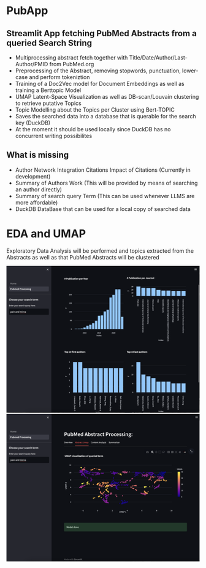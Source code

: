 # PubApp

## Streamlit App fetching PubMed Abstracts from a queried Search String

* Multiprocessing abstract fetch together with Title/Date/Author/Last-Author/PMID from PubMed.org
* Preprocessing of the Abstract, removing stopwords, punctuation, lower-case and perform tokeniztion
* Training of a Doc2Vec model for Document Embeddings as well as training a Berttopic Model
* UMAP Latent-Space Visualization as well as DB-scan/Louvain clustering to retrieve putative Topics
* Topic Modelling about the Topics per Cluster using Bert-TOPIC
* Saves the searched data into a database that is querable for the search key (DuckDB)
* At the moment it should be used locally since DuckDB has no concurrent writing possibilites

## What is missing
 
* Author Network Integration Citations Impact of Citations (Currently in development)
* Summary of Authors Work (This will be provided by means of searching an author directly)
* Summary of search query Term (This can be used whenever LLMS are more affordable)
* DuckDB DataBase that can be used for a local copy of searched data

# EDA and UMAP

Exploratory Data Analysis will be performed and topics extracted from the Abstracts as well as that PubMed Abstracts will be clustered

<img src="/Images/eda_example.png" title="hover text">
<br>
<img src="/Images/umap_example.png" title="hover text">



